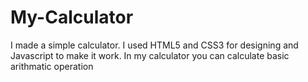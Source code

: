 # My-Calculator
I made a simple calculator. I used HTML5 and CSS3 for designing and Javascript to make it work. In my calculator you can calculate basic arithmatic operation
